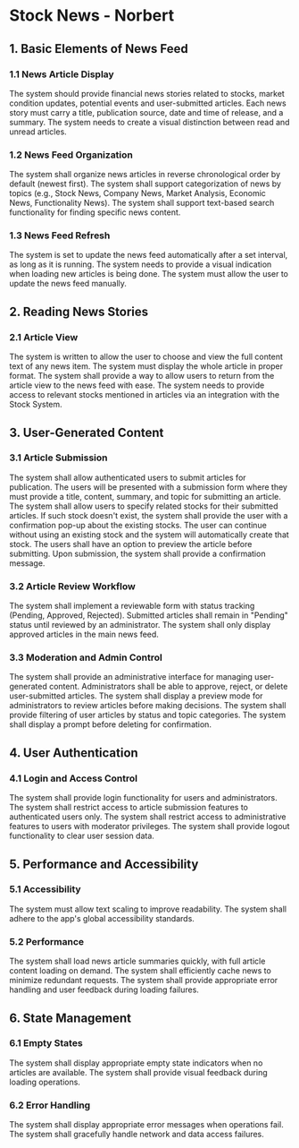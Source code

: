 # Stock News - Norbert

## 1. Basic Elements of News Feed
### 1.1 News Article Display
The system should provide financial news stories related to stocks, market condition updates, potential events and user-submitted articles. Each news story must carry a title, publication source, date and time of release, and a summary. The system needs to create a visual distinction between read and unread articles.

### 1.2 News Feed Organization
The system shall organize news articles in reverse chronological order by default (newest first). The system shall support categorization of news by topics (e.g., Stock News, Company News, Market Analysis, Economic News, Functionality News). The system shall support text-based search functionality for finding specific news content.

### 1.3 News Feed Refresh
The system is set to update the news feed automatically after a set interval, as long as it is running. The system needs to provide a visual indication when loading new articles is being done. The system must allow the user to update the news feed manually.

## 2. Reading News Stories
### 2.1 Article View
The system is written to allow the user to choose and view the full content text of any news item. The system must display the whole article in proper format. The system shall provide a way to allow users to return from the article view to the news feed with ease. The system needs to provide access to relevant stocks mentioned in articles via an integration with the Stock System.

## 3. User-Generated Content
### 3.1 Article Submission
The system shall allow authenticated users to submit articles for publication. The users will be presented with a submission form where they must provide a title, content, summary, and topic for submitting an article. The system shall allow users to specify related stocks for their submitted articles. If such stock doesn't exist, the system shall provide the user with a confirmation pop-up about the existing stocks. The user can continue without using an existing stock and the system will automatically create that stock. The users shall have an option to preview the article before submitting. Upon submission, the system shall provide a confirmation message.

### 3.2 Article Review Workflow
The system shall implement a reviewable form with status tracking (Pending, Approved, Rejected). Submitted articles shall remain in "Pending" status until reviewed by an administrator. The system shall only display approved articles in the main news feed.

### 3.3 Moderation and Admin Control
The system shall provide an administrative interface for managing user-generated content. Administrators shall be able to approve, reject, or delete user-submitted articles. The system shall display a preview mode for administrators to review articles before making decisions. The system shall provide filtering of user articles by status and topic categories. The system shall display a prompt before deleting for confirmation.

## 4. User Authentication
### 4.1 Login and Access Control
The system shall provide login functionality for users and administrators. The system shall restrict access to article submission features to authenticated users only. The system shall restrict access to administrative features to users with moderator privileges. The system shall provide logout functionality to clear user session data.

## 5. Performance and Accessibility
### 5.1 Accessibility
The system must allow text scaling to improve readability. The system shall adhere to the app's global accessibility standards.

### 5.2 Performance
The system shall load news article summaries quickly, with full article content loading on demand. The system shall efficiently cache news to minimize redundant requests. The system shall provide appropriate error handling and user feedback during loading failures.

## 6. State Management
### 6.1 Empty States
The system shall display appropriate empty state indicators when no articles are available. The system shall provide visual feedback during loading operations.

### 6.2 Error Handling
The system shall display appropriate error messages when operations fail. The system shall gracefully handle network and data access failures.